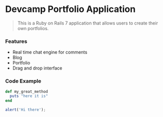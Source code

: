 # Devcamp Portfolio Application

<!-- This README would normally document whatever steps are necessary to get the
application up and running.

Things you may want to cover:

* Ruby version

* System dependencies

* Configuration

* Database creation

* Database initialization

* How to run the test suite

* Services (job queues, cache servers, search engines, etc.)

* Deployment instructions

* ... -->

> This is a Ruby on Rails 7 application that allows users to create their own portfolios.

### Features

- Real time chat engine for comments
- Blog
- Portfolio
- Drag and drop interface

### Code Example

```Ruby
def my_great_method
  puts "here it is"
end
```

```javascript
alert('Hi there');
```
